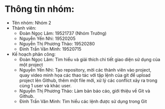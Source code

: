 # Thông tin nhóm: 
+ Tên nhóm: Nhóm 2
+ Thành viên:
  - Đoàn Ngọc Lãm: 19521737 (Nhóm Trưởng)
  - Nguyễn Yến Nhi: 19520205
  - Nguyễn Thị Phương Thảo: 19520280
  - Đinh Trần Văn Minh: 19520715
+ Kế hoạch phân công:
  - Đoàn Ngọc Lãm: Tìm hiểu và giải thích chi tiết giao diện sử dụng của một project
  - Nguyễn Yến Nhi: Tạo repository, mời các thành viên vào project, quay video minh họa các thao tác với tập lệnh của git để upload project lên Github, thêm một file mới, xử lý các conflict xảy ra trong cùng 1 user và khác user.
  - Nguyễn Thị Phương Thảo: Làm bản báo cáo, giới thiệu về Git và Github.
  - Đinh Trần Văn Minh: Tìm hiểu các lệnh được sử dụng trong Git
